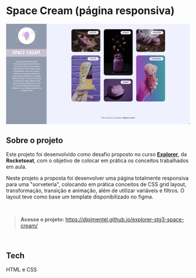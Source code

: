# Space Cream (página responsiva)

![](https://raw.githubusercontent.com/dipimentel/explorer-stg3-space-cream/main/print-space-cream-responsivo.png)

## Sobre o projeto
Este projeto foi desenvolvido como desafio proposto no curso [**Explorer**](https://www.rocketseat.com.br/explorer), da **Rocketseat**, com o objetivo de colocar em prática os conceitos trabalhados em aula.

Neste projeto a proposta foi desenvolver uma página totalmente responsiva para uma "sorveteria", colocando em prática conceitos de CSS grid layout, transformação, transição e animação, além de utilizar variáveis e filtros. O layout teve como base um template disponibilizado no figma.

&nbsp;
>**Acesse o projeto:** <https://dipimentel.github.io/explorer-stg3-space-cream/>

&nbsp;
## Tech 
HTML e CSS
